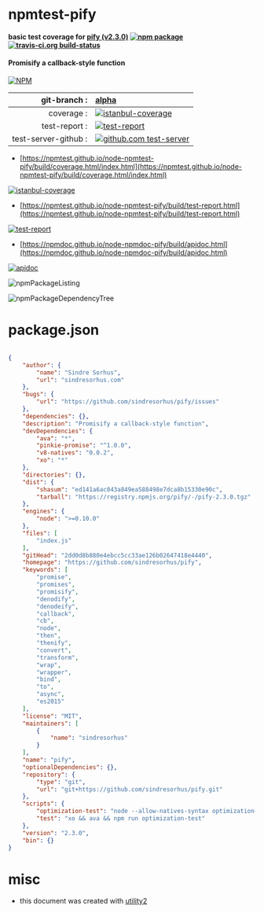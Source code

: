 # npmtest-pify

#### basic test coverage for  [pify (v2.3.0)](https://github.com/sindresorhus/pify)  [![npm package](https://img.shields.io/npm/v/npmtest-pify.svg?style=flat-square)](https://www.npmjs.org/package/npmtest-pify) [![travis-ci.org build-status](https://api.travis-ci.org/npmtest/node-npmtest-pify.svg)](https://travis-ci.org/npmtest/node-npmtest-pify)

#### Promisify a callback-style function

[![NPM](https://nodei.co/npm/pify.png?downloads=true&downloadRank=true&stars=true)](https://www.npmjs.com/package/pify)

| git-branch : | [alpha](https://github.com/npmtest/node-npmtest-pify/tree/alpha)|
|--:|:--|
| coverage : | [![istanbul-coverage](https://npmtest.github.io/node-npmtest-pify/build/coverage.badge.svg)](https://npmtest.github.io/node-npmtest-pify/build/coverage.html/index.html)|
| test-report : | [![test-report](https://npmtest.github.io/node-npmtest-pify/build/test-report.badge.svg)](https://npmtest.github.io/node-npmtest-pify/build/test-report.html)|
| test-server-github : | [![github.com test-server](https://npmtest.github.io/node-npmtest-pify/GitHub-Mark-32px.png)](https://npmtest.github.io/node-npmtest-pify/build/app/index.html) | | build-artifacts : | [![build-artifacts](https://npmtest.github.io/node-npmtest-pify/glyphicons_144_folder_open.png)](https://github.com/npmtest/node-npmtest-pify/tree/gh-pages/build)|

- [https://npmtest.github.io/node-npmtest-pify/build/coverage.html/index.html](https://npmtest.github.io/node-npmtest-pify/build/coverage.html/index.html)

[![istanbul-coverage](https://npmtest.github.io/node-npmtest-pify/build/screenCapture.buildCi.browser.%252Ftmp%252Fbuild%252Fcoverage.lib.html.png)](https://npmtest.github.io/node-npmtest-pify/build/coverage.html/index.html)

- [https://npmtest.github.io/node-npmtest-pify/build/test-report.html](https://npmtest.github.io/node-npmtest-pify/build/test-report.html)

[![test-report](https://npmtest.github.io/node-npmtest-pify/build/screenCapture.buildCi.browser.%252Ftmp%252Fbuild%252Ftest-report.html.png)](https://npmtest.github.io/node-npmtest-pify/build/test-report.html)

- [https://npmdoc.github.io/node-npmdoc-pify/build/apidoc.html](https://npmdoc.github.io/node-npmdoc-pify/build/apidoc.html)

[![apidoc](https://npmdoc.github.io/node-npmdoc-pify/build/screenCapture.buildCi.browser.%252Ftmp%252Fbuild%252Fapidoc.html.png)](https://npmdoc.github.io/node-npmdoc-pify/build/apidoc.html)

![npmPackageListing](https://npmtest.github.io/node-npmtest-pify/build/screenCapture.npmPackageListing.svg)

![npmPackageDependencyTree](https://npmtest.github.io/node-npmtest-pify/build/screenCapture.npmPackageDependencyTree.svg)



# package.json

```json

{
    "author": {
        "name": "Sindre Sorhus",
        "url": "sindresorhus.com"
    },
    "bugs": {
        "url": "https://github.com/sindresorhus/pify/issues"
    },
    "dependencies": {},
    "description": "Promisify a callback-style function",
    "devDependencies": {
        "ava": "*",
        "pinkie-promise": "^1.0.0",
        "v8-natives": "0.0.2",
        "xo": "*"
    },
    "directories": {},
    "dist": {
        "shasum": "ed141a6ac043a849ea588498e7dca8b15330e90c",
        "tarball": "https://registry.npmjs.org/pify/-/pify-2.3.0.tgz"
    },
    "engines": {
        "node": ">=0.10.0"
    },
    "files": [
        "index.js"
    ],
    "gitHead": "2dd0d8b880e4ebcc5cc33ae126b02647418e4440",
    "homepage": "https://github.com/sindresorhus/pify",
    "keywords": [
        "promise",
        "promises",
        "promisify",
        "denodify",
        "denodeify",
        "callback",
        "cb",
        "node",
        "then",
        "thenify",
        "convert",
        "transform",
        "wrap",
        "wrapper",
        "bind",
        "to",
        "async",
        "es2015"
    ],
    "license": "MIT",
    "maintainers": [
        {
            "name": "sindresorhus"
        }
    ],
    "name": "pify",
    "optionalDependencies": {},
    "repository": {
        "type": "git",
        "url": "git+https://github.com/sindresorhus/pify.git"
    },
    "scripts": {
        "optimization-test": "node --allow-natives-syntax optimization-test.js",
        "test": "xo && ava && npm run optimization-test"
    },
    "version": "2.3.0",
    "bin": {}
}
```



# misc
- this document was created with [utility2](https://github.com/kaizhu256/node-utility2)
